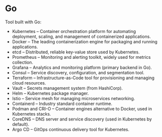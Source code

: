 # Go

Tool built with Go:

- Kubernetes – Container orchestration platform for automating deployment, scaling, and management of containerized applications.
- Docker – The leading containerization engine for packaging and running applications.
- etcd – Distributed, reliable key-value store used by Kubernetes.
- Prometheus – Monitoring and alerting toolkit, widely used for metrics collection.
- Grafana – Analytics and monitoring platform (primary backend in Go).
- Consul – Service discovery, configuration, and segmentation tool.
- Terraform – Infrastructure-as-Code tool for provisioning and managing cloud resources.
- Vault – Secrets management system (from HashiCorp).
- Helm – Kubernetes package manager.
- Istio – Service mesh for managing microservices networking.
- Containerd – Industry standard container runtime.
- Podman and CRI-O – Container engines alternative to Docker, used in Kubernetes stacks.
- CoreDNS – DNS server and service discovery (used in Kubernetes by default).
- Argo CD – GitOps continuous delivery tool for Kubernetes.
